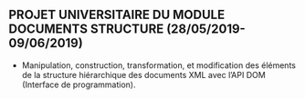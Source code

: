 ## PROJET UNIVERSITAIRE DU MODULE DOCUMENTS STRUCTURE (28/05/2019-09/06/2019) ##
* Manipulation, construction, transformation, et modification des éléments de la structure hiérarchique des documents XML avec l’API DOM (Interface de programmation).
